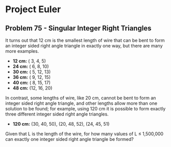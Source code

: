 # Project Euler

## Problem 75 - Singular Integer Right Triangles

It turns out that 12 cm is the smallest length of wire that can be bent to form an integer sided right angle triangle in exactly one way, but there are many more examples.

* **12 cm:** ( 3,  4,  5)
* **24 cm:** ( 6,  8, 10)
* **30 cm:** ( 5, 12, 13)
* **36 cm:** ( 9, 12, 15)
* **40 cm:** ( 8, 15, 17)
* **48 cm:** (12, 16, 20)

In contrast, some lengths of wire, like 20 cm, cannot be bent to form an integer sided right angle triangle, and other lengths allow more than one solution to be found; for example, using 120 cm it is possible to form exactly three different integer sided right angle triangles.

* **120 cm:** (30, 40, 50), (20, 48, 52), (24, 45, 51)

Given that L is the length of the wire, for how many values of L ≤ 1,500,000 can exactly one integer sided right angle triangle be formed?
